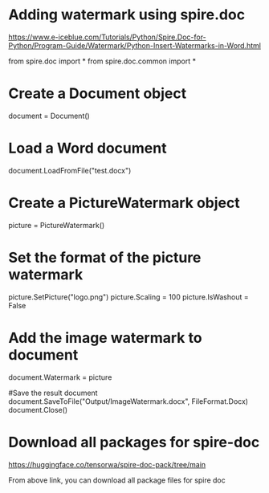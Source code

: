 # Adding watermark using spire.doc

https://www.e-iceblue.com/Tutorials/Python/Spire.Doc-for-Python/Program-Guide/Watermark/Python-Insert-Watermarks-in-Word.html

from spire.doc import *
from spire.doc.common import *

# Create a Document object
document = Document()

# Load a Word document
document.LoadFromFile("test.docx")

# Create a PictureWatermark object
picture = PictureWatermark()

# Set the format of the picture watermark
picture.SetPicture("logo.png")
picture.Scaling = 100
picture.IsWashout = False

# Add the image watermark to document
document.Watermark = picture

#Save the result document
document.SaveToFile("Output/ImageWatermark.docx", FileFormat.Docx)
document.Close()

# Download all packages for spire-doc

https://huggingface.co/tensorwa/spire-doc-pack/tree/main

From above link, you can download all package files for spire doc
